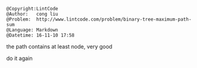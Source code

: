 ```
@Copyright:LintCode
@Author:   cong liu
@Problem:  http://www.lintcode.com/problem/binary-tree-maximum-path-sum
@Language: Markdown
@Datetime: 16-11-10 17:58
```

the path contains at least node, very good

do it again

